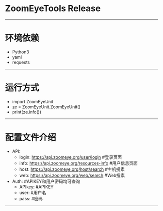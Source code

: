 ZoomEyeTools Release
===========================
***
# 环境依赖
> 
* Python3
* yaml
* requests
***
# 运行方式
> 
* import ZoomEyeUnit
* ze = ZoomEyeUnit.ZoomEyeUnit()
* print(ze.info())
***
# 配置文件介绍
>
* API:
  - login: https://api.zoomeye.org/user/login        #登录页面
  - info: https://api.zoomeye.org/resources-info     #用户信息页面
  - host: https://api.zoomeye.org/host/search        #主机搜素
  - web: https://api.zoomeye.org/web/search          #Web搜素
* Auth:  #APIKEY和用户密码均可查询
  - APIkey:                                          #APIKEY
  - user:                                            #用户名
  - pass:                                            #密码
***